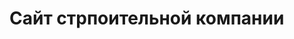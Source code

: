 # Сайт стрпоительной компании
<!-- в папке дист нет файлов от плагина материализе галп очищает эту папку-->